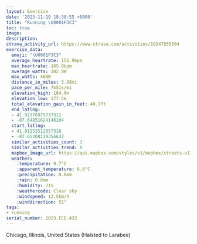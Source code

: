 ```yaml
---
layout: Exercise
date: '2023-11-19 18:38:55 +0000'
title: "Running \U0001F3C3"
toc: true
image:
description:
strava_activity_url: https://www.strava.com/activities/10247855504
exercise_data:
  emoji: "\U0001F3C3"
  average_heartrate: 151.9bpm
  max_heartrate: 165.0bpm
  average_watts: 302.9W
  max_watts: 468W
  distance_in_miles: 3.98mi
  pace_per_mile: 7m51s/mi
  elevation_high: 184.0m
  elevation_low: 177.5m
  total_elevation_gain_in_feet: 40.7ft
  end_latlng:
  - 41.91376975737512
  - -87.64851624146104
  start_latlng:
  - 41.91252512857318
  - -87.65308119356632
  similar_activities_count: 3
  similar_activities_trend: 0
  mapbox_image_url: https://api.mapbox.com/styles/v1/mapbox/streets-v11/static/path-5+787af2-1.0(wgy~Fpk~uOKaOEi%40AEQAAGBy%40AqCMuVAWGM_B%40IGAI%40q%40G_JAsFEo%40AqAIkBMq%40Ce%40CeVEaE%40SHa%40DiA%3F_%40Es%40Ig%40%5Ds%40GEK%40EIWmCIkCFm%40Ay%40%40%5DNqACaA%40kDI_A_%40mC%5DsB%40KHVAIGIKC%5BNkBpAmBhA%7BCxAUFe%40RmBh%40cFfA_Gz%40kALq%40LuCl%40kDx%40mARsBf%40i%40BsALu%40Co%40Q_%40OiBqAOIK%3F_%40LGJCJBp%40Or%40CbADf%40TjA%40f%40P%7CAXjE%40xBN%60A%40VSzACZ%3FZLrA%40jAV%60BLtC%5EGdDKxBC%7C%40BF%40HNBj%40EbEDvFBpMDdJ%40zAD%60%40JJJ%3FjBKfDIj%40f%40v%40_%40PE%60%40%3FNBlBK%60AAb%40%40FDDDBR%40lAAxABfAFh%40%40zAHf%40LPJDRBp%40Aj%40K%60%40AbC%3FjAHnQWjFENBHFBJBX%40bA),pin-s-s+e5b22e(-87.65129,41.91372),pin-s-f+89ae00(-87.64662000000001,41.91377000000001)/auto/800x800?access_token=pk.eyJ1Ijoiam9zaGJlY2ttYW4iLCJhIjoiY205eWR2aDd1MWZ6djJrbXc4a3M0bWZleiJ9.XiG9OWkNcZk2QzjJbxLB4A
  weather:
    :temperature: 9.7°C
    :apparent_temperature: 6.6°C
    :precipitation: 0.0mm
    :rain: 0.0mm
    :humidity: 71%
    :weathercode: Clear sky
    :windspeed: 12.5km/h
    :winddirection: 51°
tags:
- running
serial_number: 2023.ECE.432
---
```

Chicago, Illinois, United States (Halsted to Larabee)
